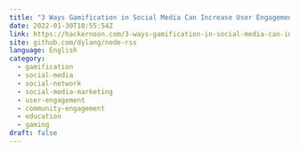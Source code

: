 ```yaml
---
title: "3 Ways Gamification in Social Media Can Increase User Engagement"
date: 2022-01-30T10:55:54Z
link: https://hackernoon.com/3-ways-gamification-in-social-media-can-increase-user-engagement?source=rss&utm_medium=RSS&utm_source=news.12bit.vn
site: github.com/dylang/node-rss
language: English
category:
  - gamification
  - social-media
  - social-network
  - social-media-marketing
  - user-engagement
  - community-engagement
  - education
  - gaming
draft: false
---
```

